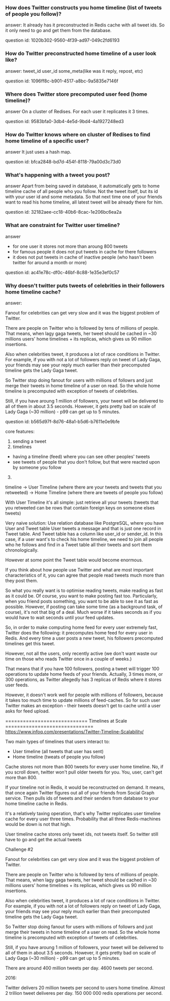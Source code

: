 ### How does Twitter constructs you home timeline (list of tweets of people you follow)?

answer:
It already has it preconstructed in Redis cache with all tweet ids.
So it only need to go and get them from the database.

question id: 1020b302-9560-4f39-ad97-049c2fd6193


### How do Twitter preconstructed home timeline of a user look like?

answer:
tweet_id user_id some_meta(like was it reply, repost, etc)

question id: 1096ff8c-b901-4517-a8bc-9a5835e7146f


### Where does Twitter store precomputed user feed (home timeline)?

answer
On a cluster of Redises. For each user it replicates it 3 times.

question id: 9583bfa0-3db4-4e5d-9bd4-4a1927248ed3


### How do Twitter knows where on cluster of Redises to find home timeline of a specific user?

answer
It just uses a hash map.

question id: bfca2848-bd7d-454f-8118-79a00d3c73d0


### What's happening with a tweet you post?

answer
Apart from being saved in database, it automatically gets to 
home timeline cache of all people who you follow. Not the tweet itself,
but its id with your user id and some metadata. So that next time one of
your friends want to read his home timeline, all latest tweet will be
already there for him.

question id: 32182aee-cc18-40b6-8cac-1e206bc6ea2a


### What are constraint for Twitter user timeline?

answer
- for one user it stores not more than aroung 800 tweets
- for famous people it does not put tweets in cache for there followers
- it does not put tweets in cache of inactive people (who hasn't been twitter for around a month or more)

question id: ac41e78c-df0c-46bf-8c88-1e35e3ef0c57


### Why doesn't twitter puts tweets of celebrities in their followers home timeline cache?

answer:

Fanout for celebrities can get very slow and it was the biggest problem of Twitter.

There are people on Twitter who is followed by tens of millions of people. That
means, when lagy gaga tweets, her tweet should be cached in ~30 millions users'
home timelines + its replicas, which gives us 90 million insertions. 

Also when celebrities tweet, it produces a lot of race conditions in Twitter. 
For example, if you with not a lot of followers reply on tweet of Lady Gaga, your 
friends may see your reply much earlier than their precomputed timeline gets the
Lady Gaga tweet. 


So Twitter stop doing fanout for users with millions of followrs and just 
merge their tweets in home timeline of a user on read. So the whole home timeline
is precomputed with exception of tweets of celebrities. 

Still, if you have aroung 1 million of followers, your tweet will be delivered to all
of them in about 3.5 seconds. However, it gets pretty bad on scale of Lady Gaga (~30 million) - p99 can get up to 5 minutes.

question id: b565d97f-8d76-48a1-b5d6-b7611e0e9bfe



core features:

1. sending a tweet
2. timelines
- having a timeline (feed) where you can see other peoples' tweets
- see tweets of people that you don't follow, but that were reacted upon by someone you follow
3. 


timeline -> User Timeline (where there are your tweets and tweets that you retweeted)
         -> Home Timeline (where there are tweets of people you follow)


With User Timeline it's all simple: just retrieve all your tweets (tweets that you retweeted can be rows that contain foreign keys on someone elses tweets)


Very naive solution:
Use relation database like PostgreSQL, where you have User and Tweet table
User tweets a message and that is just one record in Tweet table. And Tweet
table has a column like user_id or sender_id. In this case, if a user
want's to check his home timeline, we need to join all people who he follows
and find in a Tweet table all their tweets and sort them chronologically.

However at some point the Tweet table would become enormous. 


If you think about how people use Twitter and what are most important characteristics of it,
you can agree that people read tweets much more than they post them. 

So what you really want is to optimise reading tweets, make reading as fast as it could be.
Of course, you want to make posting fast too. Particularly, when you friend posts something,
you want to be able to see it as fast as possible. However, if posting can take some time
(as a background task, of course), it's not that big of a deal. Much worse if it
takes seconds as if you would have to wait seconds until your feed updates.


So, in order to make computing home feed for every user extremely fast, Twitter does
the following: it precomputes home feed for every user in Redis. And every time
a user posts a new tweet, his followers precomputed timelines get this tweet.

However, not all the users, only recently active (we don't want waste our time
on those who reads Twitter once in a couple of weeks.)

That means that if you have 100 followers, posting a tweet will trigger 100 operations to
update home feeds of your friends. Actually, 3 times more, or 300 operations, as Twitter
allegedly has 3 replicas of Redis where it stores user feeds.

However, it doesn't work well for people with millions of followers, because it takes too
much time to update millions of feed-caches. So for such user Twitter makes an exception -
their tweets doesn't get to cache until a user asks for feed upload.



============================ Timelines at Scale ==============================
https://www.infoq.com/presentations/Twitter-Timeline-Scalability/


Two main types of timelines that users interact to:
- User timeline (all tweets that user has sent)
- Home timeline (tweats of people you follow)



Cache stores not more than 800 tweets for every user home timeline. 
No, if you scroll down, twitter won't pull older tweets for you. 
You, user, can't get more than 800.

If your timeline not in Redis, it would be reconstructed on demand.
It means, that once again Twitter figures out all of your friends
from Social Graph service. Then pulls ids of tweets and their senders
from database to your home timeline cache in Redis.

It's a relatively taxing operation, that's why Twitter replicates 
user timeline cache for every user three times. Probability
that all three Redis-machines would be down is not that high.


User timeline cache stores only tweet ids, not tweets itself. 
So twitter still have to go and get the actual tweets



Challenge #2 

Fanout for celebrities can get very slow and it was the biggest problem of Twitter.

There are people on Twitter who is followed by tens of millions of people. That
means, when lagy gaga tweets, her tweet should be cached in ~30 millions users'
home timelines + its replicas, which gives us 90 million insertions. 

Also when celebrities tweet, it produces a lot of race conditions in Twitter. 
For example, if you with not a lot of followers reply on tweet of Lady Gaga, your 
friends may see your reply much earlier than their precomputed timeline gets the
Lady Gaga tweet. 


So Twitter stop doing fanout for users with millions of followrs and just 
merge their tweets in home timeline of a user on read. So the whole home timeline
is precomputed with exception of tweets of celebrities. 

Still, if you have aroung 1 million of followers, your tweet will be delivered to all
of them in about 3.5 seconds. However, it gets pretty bad on scale of Lady Gaga (~30 million) - p99 can get up to 5 minutes.

There are around 400 million tweets per day. 4600 tweets per second.


2016:

Twitter delivers 20 million tweets per second to users home timeline. 
Almost 2 trillion tweet deliveres per day.
150 000 000 redis operations per second.